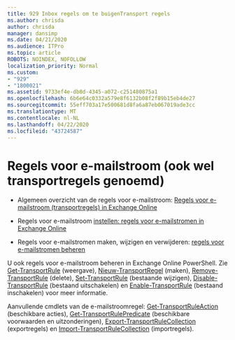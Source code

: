 ```yaml
---
title: 929 Inbox regels om te buigenTransport regels
ms.author: chrisda
author: chrisda
manager: dansimp
ms.date: 04/21/2020
ms.audience: ITPro
ms.topic: article
ROBOTS: NOINDEX, NOFOLLOW
localization_priority: Normal
ms.custom:
- "929"
- "1800021"
ms.assetid: 9733ef4e-db8d-4345-a072-c251480875a1
ms.openlocfilehash: 6b6e64c0332a579e8f6132b08f2f89b15eb4de27
ms.sourcegitcommit: 55eff703a17e500681d8fa6a87eb067019ade3cc
ms.translationtype: MT
ms.contentlocale: nl-NL
ms.lasthandoff: 04/22/2020
ms.locfileid: "43724587"
---
```

# <a name="mail-flow-rules-also-known-as-transport-rules"></a>Regels voor e-mailstroom (ook wel transportregels genoemd)

- Algemeen overzicht van de regels voor e-mailstroom: [Regels voor e-mailstroom (transportregels) in Exchange Online](https://technet.microsoft.com/library/jj919238.aspx)

- Regels voor e-mailstroom [instellen: regels voor e-mailstromen in Exchange Online](https://technet.microsoft.com/library/dn600436.aspx)

- Regels voor e-mailstromen maken, wijzigen en verwijderen: [regels voor e-mailstromen beheren](https://technet.microsoft.com/library/jj657505.aspx)

U ook regels voor e-mailstroom beheren in Exchange Online PowerShell. Zie [Get-TransportRule](https://docs.microsoft.com/powershell/module/exchange/policy-and-compliance/get-transportrule) (weergave), [Nieuw-TransportRegel](https://docs.microsoft.com/powershell/module/exchange/policy-and-compliance/new-transportrule) (maken), [Remove-TransportRule](https://docs.microsoft.com/powershell/module/exchange/policy-and-compliance/remove-transportrule) (delete), [Set-TransportRule](https://docs.microsoft.com/powershell/module/exchange/policy-and-compliance/set-transportrule) (bestaande wijzigen), [Disable-TransportRule](https://docs.microsoft.com/powershell/module/exchange/policy-and-compliance/disable-transportrule) (bestaand uitschakelen) en [Enable-TransportRule](https://docs.microsoft.com/powershell/module/exchange/policy-and-compliance/enable-transportrule) (bestaand inschakelen) voor meer informatie.

Aanvullende cmdlets van de e-mailstroomregel: [Get-TransportRuleAction](https://docs.microsoft.com/powershell/module/exchange/policy-and-compliance/get-transportruleaction) (beschikbare acties), [Get-TransportRulePredicate](https://docs.microsoft.com/powershell/module/exchange/policy-and-compliance/get-transportrulepredicate) (beschikbare voorwaarden en uitzonderingen), [Export-TransportRuleCollection](https://docs.microsoft.com/powershell/module/exchange/policy-and-compliance/export-transportrulecollection) (exportregels) en [Import-TransportRuleCollection](https://docs.microsoft.com/powershell/module/exchange/policy-and-compliance/import-transportrulecollection) (importregels).
